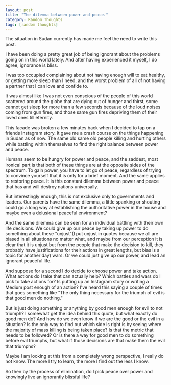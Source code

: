 ```yaml
---
layout: post
title: "The dilemma between power and peace."
category: Random Thoughts
tags: [random thoughts]
---
```


The situation in Sudan currently has made me feel the need to write this post.

I have been doing a pretty great job of being ignorant about the problems going on in this world lately. And after having experienced it myself, I do agree, ignorance is bliss.

I was too occupied complaining about not having enough will to eat healthy, or getting more sleep than I need, and the worst problem of all of not having a partner that I can love and confide to.

It was almost like I was not even conscious of the people of this world scattered around the globe that are dying out of hunger and thirst, some cannot get sleep for more than a few seconds because of the loud noises coming from gun fires, and those same gun fires depriving them of their loved ones till eternity.

This facade was broken a few minutes back when I decided to tap on a friends Instagram story. It gave me a crash course on the things happening in Sudan as of now. The same old same old people killing and hurting others while battling within themselves to find the right balance between power and peace.

Humans seem to be hungry for power and peace, and the saddest, most ironical part is that both of these things are at the opposite sides of the spectrum. To gain power, you have to let go of peace, regardless of trying to convince yourself that it is only for a brief moment. And the same applies to restoring peace. It is this constant dilemma between power and peace that has and will destroy nations universally.

But interestingly enough, this is not exclusive only to governments and leaders. Our parents have the same dilemma, a little spanking or shouting could go a long way at establishing the authoritative power in the house and maybe even a delusional peaceful environment?

And the same dilemma can be seen for an individual battling with their own life decisions. We could give up our peace by taking up power to do something about these "unjust"(I put unjust in quotes because we all are biased in all situations no matter what, and maybe from our perception it is clear that it is unjust but from the people that make the decision to kill, they probably have justifications for their actions in great lengths, but bias is a topic for another day) wars. Or we could just give up our power, and lead an ignorant peaceful life.

And suppose for a second I do decide to choose power and take action. What actions do I take that can actually help? Which battles and wars do I pick to take actions for? Is putting up an Instagram story or writing a Medium post enough of an action?
I've heard this saying a couple of times that goes something like "The only thing necessary for the triumph of evil is that good men do nothing."

But is just doing something or anything by good men enough for evil to not triumph? I somewhat get the idea behind this quote, but what exactly do good men do? And how do we even know if we are the good or the evil in a situation? Is the only way to find out which side is right is by seeing where the majority of mass killing is being taken place? Is that the metric that needs to be followed? Or is there a way for good men to do something before evil triumphs, but what if those decisions are that make them the evil that triumphs?

Maybe I am looking at this from a completely wrong perspective, I really do not know. The more I try to learn, the more I find out the less I know.

So then by the process of elimination, do I pick peace over power and knowingly live an ignorantly blissful life?

